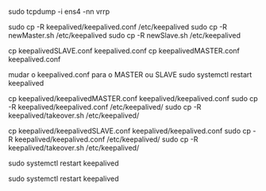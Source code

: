 sudo tcpdump -i ens4 -nn vrrp

sudo cp -R keepalived/keepalived.conf /etc/keepalived
sudo cp -R newMaster.sh /etc/keepalived
sudo cp -R newSlave.sh /etc/keepalived

cp keepalivedSLAVE.conf keepalived.conf
cp keepalivedMASTER.conf keepalived.conf

mudar o keepalived.conf para o MASTER ou SLAVE
sudo systemctl restart keepalived



cp keepalived/keepalivedMASTER.conf keepalived/keepalived.conf
sudo cp -R keepalived/keepalived.conf /etc/keepalived/
sudo cp -R keepalived/takeover.sh /etc/keepalived/


cp keepalived/keepalivedSLAVE.conf keepalived/keepalived.conf
sudo cp -R keepalived/keepalived.conf /etc/keepalived/
sudo cp -R keepalived/takeover.sh /etc/keepalived/

sudo systemctl restart keepalived

sudo systemctl restart keepalived